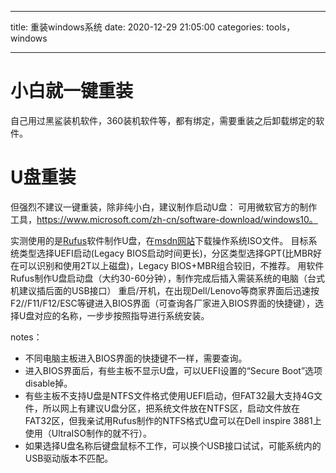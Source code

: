 
---
title: 重装windows系统
date: 2020-12-29 21:05:00
categories: tools，windows

---  

# 小白就一键重装
自己用过黑鲨装机软件，360装机软件等，都有绑定，需要重装之后卸载绑定的软件。

# U盘重装
但强烈不建议一键重装，除非纯小白，建议制作启动U盘：
可用微软官方的制作工具，https://www.microsoft.com/zh-cn/software-download/windows10。

实测使用的是[Rufus](https://rufus.ie/)软件制作U盘，在[msdn网站](https://msdn.itellyou.cn/)下载操作系统ISO文件。
目标系统类型选择UEFI启动(Legacy BIOS启动时间更长)，分区类型选择GPT(比MBR好在可以识别和使用2T以上磁盘)，Legacy BIOS+MBR组合较旧，不推荐。
用软件Rufus制作U盘启动盘（大约30-60分钟），制作完成后插入需装系统的电脑（台式机建议插后面的USB接口）
重启/开机，在出现Dell/Lenovo等商家界面后迅速按F2//F11/F12/ESC等键进入BIOS界面（可查询各厂家进入BIOS界面的快捷键），选择U盘对应的名称，一步步按照指导进行系统安装。


notes：
- 不同电脑主板进入BIOS界面的快捷键不一样，需要查询。
- 进入BIOS界面后，有些主板不显示U盘，可以UEFI设置的“Secure Boot”选项disable掉。
- 有些主板不支持U盘是NTFS文件格式使用UEFI启动，但FAT32最大支持4G文件，所以网上有建议U盘分区，把系统文件放在NTFS区，启动文件放在FAT32区，但我亲试用Rufus制作的NTFS格式U盘可以在Dell inspire 3881上使用（UltraISO制作的就不行）。
- 如果选择U盘名称后键盘鼠标不工作，可以换个USB接口试试，可能系统内的USB驱动版本不匹配。